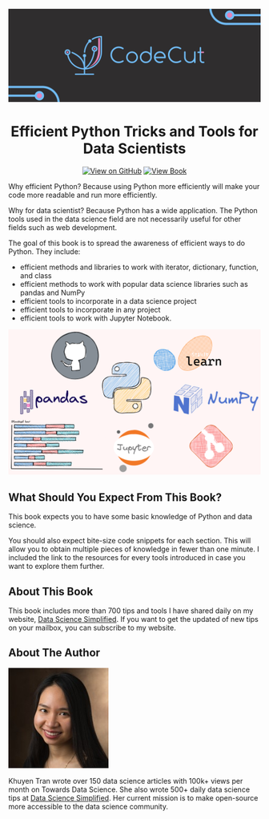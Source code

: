 [<img src="img/codecut.jpg">](https://mathdatasimplified.com/)

<div align="center">
<h1 align="center">
Efficient Python Tricks and Tools for Data Scientists  
</h3>

[![View on GitHub](https://img.shields.io/badge/GitHub-View_on_GitHub-blue?logo=GitHub)](https://github.com/khuyentran1401/Efficient_Python_tricks_and_tools_for_data_scientists) [![View Book](https://img.shields.io/badge/Book-View%20Book-red?style=plastic&logo=book)](https://khuyentran1401.github.io/Efficient_Python_tricks_and_tools_for_data_scientists)
</div>

Why efficient Python? Because using Python more efficiently will make your code more readable and run more efficiently.

Why for data scientist? Because Python has a wide application. The Python tools used in the data science field are not necessarily useful for other fields such as web development. 

The goal of this book is to spread the awareness of efficient ways to do Python. They include:
* efficient methods and libraries to work with iterator, dictionary, function, and class
* efficient methods to work with popular data science libraries such as pandas and NumPy
* efficient tools to incorporate in a data science project
* efficient tools to incorporate in any project
* efficient tools to work with Jupyter Notebook.

![image](img/tools.png)

## What Should You Expect From This Book?
This book expects you to have some basic knowledge of Python and data science. 

You should also expect bite-size code snippets for each section. This will allow you to obtain multiple pieces of knowledge in fewer than one minute. I included the link to the resources for every tools introduced in case you want to explore them further. 

## About This Book
This book includes more than 700 tips and tools I have shared daily on my website, [Data Science Simplified](https://mathdatasimplified.com/). If you want to get the updated of new tips on your mailbox, you can subscribe to my website. 

## About The Author

![image](img/mypic.jpeg)

Khuyen Tran wrote over 150 data science articles with 100k+ views per month on Towards Data Science. She also wrote 500+ daily data science tips at [Data Science Simplified](https://mathdatasimplified.com/). Her current mission is to make open-source more accessible to the data science community. 